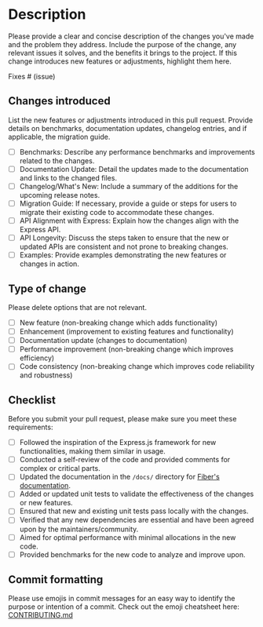 # Description

Please provide a clear and concise description of the changes you've made and the problem they address. Include the purpose of the change, any relevant issues it solves, and the benefits it brings to the project. If this change introduces new features or adjustments, highlight them here.

Fixes # (issue)

## Changes introduced

List the new features or adjustments introduced in this pull request. Provide details on benchmarks, documentation updates, changelog entries, and if applicable, the migration guide.

- [ ] Benchmarks: Describe any performance benchmarks and improvements related to the changes.
- [ ] Documentation Update: Detail the updates made to the documentation and links to the changed files.
- [ ] Changelog/What's New: Include a summary of the additions for the upcoming release notes.
- [ ] Migration Guide: If necessary, provide a guide or steps for users to migrate their existing code to accommodate these changes.
- [ ] API Alignment with Express: Explain how the changes align with the Express API.
- [ ] API Longevity: Discuss the steps taken to ensure that the new or updated APIs are consistent and not prone to breaking changes.
- [ ] Examples: Provide examples demonstrating the new features or changes in action.

## Type of change

Please delete options that are not relevant.

- [ ] New feature (non-breaking change which adds functionality)
- [ ] Enhancement (improvement to existing features and functionality)
- [ ] Documentation update (changes to documentation)
- [ ] Performance improvement (non-breaking change which improves efficiency)
- [ ] Code consistency (non-breaking change which improves code reliability and robustness)

## Checklist

Before you submit your pull request, please make sure you meet these requirements:

- [ ] Followed the inspiration of the Express.js framework for new functionalities, making them similar in usage.
- [ ] Conducted a self-review of the code and provided comments for complex or critical parts.
- [ ] Updated the documentation in the `/docs/` directory for [Fiber's documentation](https://docs.gofiber.io/).
- [ ] Added or updated unit tests to validate the effectiveness of the changes or new features.
- [ ] Ensured that new and existing unit tests pass locally with the changes.
- [ ] Verified that any new dependencies are essential and have been agreed upon by the maintainers/community.
- [ ] Aimed for optimal performance with minimal allocations in the new code.
- [ ] Provided benchmarks for the new code to analyze and improve upon.

## Commit formatting

Please use emojis in commit messages for an easy way to identify the purpose or intention of a commit. Check out the emoji cheatsheet here: [CONTRIBUTING.md](https://github.com/gofiber/fiber/blob/master/.github/CONTRIBUTING.md#pull-requests-or-commits)
